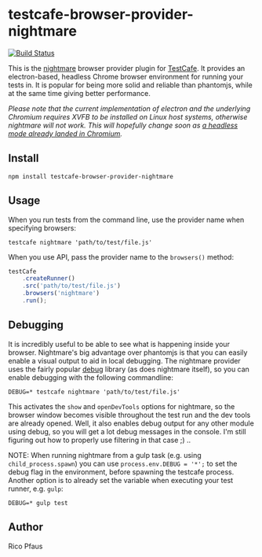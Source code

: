 # testcafe-browser-provider-nightmare
[![Build Status](https://travis-ci.org/ryx/testcafe-browser-provider-nightmare.svg)](https://travis-ci.org/ryx/testcafe-browser-provider-nightmare)

This is the [nightmare](https://github.com/segmentio/nightmare) browser provider plugin for [TestCafe](http://devexpress.github.io/testcafe).
It provides an electron-based, headless Chrome browser environment for running your tests in. It is popular for being more
solid and reliable than phantomjs, while at the same time giving better performance.

*Please note that the current implementation of electron and the underlying Chromium requires XVFB to be installed on Linux host systems, otherwise nightmare will not work. This will hopefully change soon as [a headless mode already landed in Chromium](https://bugs.chromium.org/p/chromium/issues/detail?id=546953#c148).*


## Install

```
npm install testcafe-browser-provider-nightmare
```

## Usage

When you run tests from the command line, use the provider name when specifying browsers:

```
testcafe nightmare 'path/to/test/file.js'
```

When you use API, pass the provider name to the `browsers()` method:

```js
testCafe
    .createRunner()
    .src('path/to/test/file.js')
    .browsers('nightmare')
    .run();
```


## Debugging

It is incredibly useful to be able to see what is happening inside your browser. Nightmare's big advantage over phantomjs is
that you can easily enable a visual output to aid in local debugging. The nightmare provider uses the fairly popular
[debug](https://github.com/visionmedia/debug) library (as does nightmare itself), so you can enable debugging with the
following commandline:

```
DEBUG=* testcafe nightmare 'path/to/test/file.js'
```

This activates the `show` and `openDevTools` options for nightmare, so the browser window becomes visible throughout the test
run and the dev tools are already opened. Well, it also enables debug output for any other module using debug, so you will
get a lot debug messages in the console. I'm still figuring out how to properly use filtering in that case ;) ..

NOTE: When running nightmare from a gulp task (e.g. using `child_process.spawn`) you can use `process.env.DEBUG = '*';` to set the
debug flag in the environment, before spawning the testcafe process. Another option is to already set the variable when executing your
test runner, e.g. `gulp`:

```
DEBUG=* gulp test
```


## Author
Rico Pfaus
